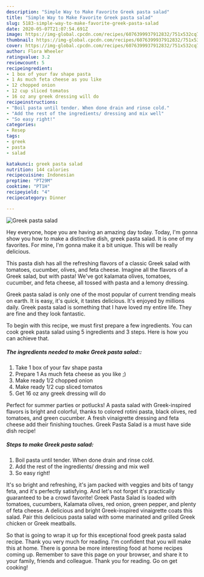 ```yaml
---
description: "Simple Way to Make Favorite Greek pasta salad"
title: "Simple Way to Make Favorite Greek pasta salad"
slug: 5183-simple-way-to-make-favorite-greek-pasta-salad
date: 2020-05-07T21:07:54.691Z
image: https://img-global.cpcdn.com/recipes/6076399937912832/751x532cq70/greek-pasta-salad-recipe-main-photo.jpg
thumbnail: https://img-global.cpcdn.com/recipes/6076399937912832/751x532cq70/greek-pasta-salad-recipe-main-photo.jpg
cover: https://img-global.cpcdn.com/recipes/6076399937912832/751x532cq70/greek-pasta-salad-recipe-main-photo.jpg
author: Flora Wheeler
ratingvalue: 3.2
reviewcount: 5
recipeingredient:
- 1 box of your fav shape pasta
- 1 As much feta cheese as you like 
- 12 chopped onion
- 12 cup sliced tomatos
- 16 oz any greek dressing will do
recipeinstructions:
- "Boil pasta until tender. When done drain and rinse cold."
- "Add the rest of the ingredients/ dressing and mix well"
- "So easy right!"
categories:
- Resep
tags:
- greek
- pasta
- salad

katakunci: greek pasta salad
nutrition: 144 calories
recipecuisine: Indonesian
preptime: "PT29M"
cooktime: "PT1H"
recipeyield: "4"
recipecategory: Dinner

---
```



![Greek pasta salad](https://img-global.cpcdn.com/recipes/6076399937912832/751x532cq70/greek-pasta-salad-recipe-main-photo.jpg)

Hey everyone, hope you are having an amazing day today. Today, I'm gonna show you how to make a distinctive dish, greek pasta salad. It is one of my favorites. For mine, I'm gonna make it a bit unique. This will be really delicious.

This pasta dish has all the refreshing flavors of a classic Greek salad with tomatoes, cucumber, olives, and feta cheese. Imagine all the flavors of a Greek salad, but with pasta! We&#39;ve got kalamata olives, tomatoes, cucumber, and feta cheese, all tossed with pasta and a lemony dressing.

Greek pasta salad is only one of the most popular of current trending meals on earth. It is easy, it's quick, it tastes delicious. It's enjoyed by millions daily. Greek pasta salad is something that I have loved my entire life. They are fine and they look fantastic.


To begin with this recipe, we must first prepare a few ingredients. You can cook greek pasta salad using 5 ingredients and 3 steps. Here is how you can achieve that.

##### The ingredients needed to make Greek pasta salad::

1. Take 1 box of your fav shape pasta
1. Prepare 1 As much feta cheese as you like ;)
1. Make ready 1/2 chopped onion
1. Make ready 1/2 cup sliced tomatos
1. Get 16 oz any greek dressing will do


Perfect for summer parties or potlucks! A pasta salad with Greek-inspired flavors is bright and colorful, thanks to colored rotini pasta, black olives, red tomatoes, and green cucumber. A fresh vinaigrette dressing and feta cheese add their finishing touches. Greek Pasta Salad is a must have side dish recipe! 

##### Steps to make Greek pasta salad:

1. Boil pasta until tender. When done drain and rinse cold.
1. Add the rest of the ingredients/ dressing and mix well
1. So easy right!


It&#39;s so bright and refreshing, it&#39;s jam packed with veggies and bits of tangy feta, and it&#39;s perfectly satisfying. And let&#39;s not forget it&#39;s practically guaranteed to be a crowd favorite! Greek Pasta Salad is loaded with tomatoes, cucumbers, Kalamata olives, red onion, green pepper, and plenty of feta cheese. A delicious and bright Greek-inspired vinaigrette coats this salad. Pair this delicious pasta salad with some marinated and grilled Greek chicken or Greek meatballs. 

So that is going to wrap it up for this exceptional food greek pasta salad recipe. Thank you very much for reading. I'm confident that you will make this at home. There is gonna be more interesting food at home recipes coming up. Remember to save this page on your browser, and share it to your family, friends and colleague. Thank you for reading. Go on get cooking!
